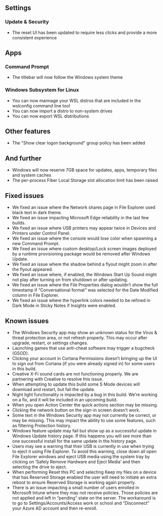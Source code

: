## Settings
### Update & Security
- The reset UI has been updated to require less clicks and provide a more consistent experience

## Apps
### Command Prompt
- The titlebar will now follow the Windows system theme

### Windows Subsystem for Linux
- You can now mannage your WSL distros that are included in the wslconfig command line tool
- You can now import a distro to non-system drives
- You can now export WSL distributions

## Other features
- The "Show clear logon background" group policy has been added

## And further
- Windows will now reserve 7GB space for updates, apps, temporary files and system caches
- The per-process Fiber Local Storage slot allocation limit has been raised

## Fixed issues
- We fixed an issue where the Network shares page in File Explorer used black text in dark theme.
- We fixed an issue impacting Microsoft Edge reliability in the last few builds.
- We fixed an issue where USB printers may appear twice in Devices and Printers under Control Panel.
- We fixed an issue where the console would lose color when spawning a new Command Prompt.
- We fixed an issue where custom desktop/Lock screen images deployed by a runtime provisioning package would be removed after Windows Update.
- We fixed an issue where the shadow behind a flyout might zoom in after the flyout appeared.
- We fixed an issue where, if enabled, the Windows Start Up Sound might not play after turning on from shutdown or after updating.
- We fixed an issue where the File Properties dialog wouldn’t show the full timestamp if “Conversational format” was selected for the Date Modified column in File Explorer.
- We fixed an issue where the hyperlink colors needed to be refined in Dark Mode in Sticky Notes if Insights were enabled.

## Known issues
- The Windows Security app may show an unknown status for the Virus & threat protection area, or not refresh properly. This may occur after upgrade, restart, or settings changes.
- Launching games that use anti-cheat software may trigger a bugcheck (GSOD).
- Clicking your account in Cortana Permissions doesn’t bringing up the UI to sign out from Cortana (if you were already signed in) for some users in this build.
- Creative X-Fi sound cards are not functioning properly. We are partnering with Creative to resolve this issue.
- When attempting to update this build some S Mode devices will download and restart, but fail the update.
- Night light functionality is impacted by a bug in this build. We’re working on a fix, and it will be included in an upcoming build.
- When you open Action Center the quick actions section may be missing.
- Clicking the network button on the sign-in screen doesn’t work.
- Some text in the Windows Security app may not currently be correct, or may be missing. This may impact the ability to use some features, such as filtering Protection history.
- Windows feature update may fail but show up as a successful update in Windows Update history page. If this happens you will see more than one successful install for the same update in the history page.
- Users may see a warning that their USB is currently in use when trying to eject it using File Explorer. To avoid this warning, close down all open File Explorer windows and eject USB media using the system tray by clicking on ‘Safely Remove Hardware and Eject Media’ and then selecting the drive to eject.
- When performing Reset this PC and selecting Keep my files on a device that has Reserved Storage enabled the user will need to initiate an extra reboot to ensure Reserved Storage is working again properly.
- There is an issue impacting a small number of users enrolled in Microsoft Intune where they may not receive policies. Those policies are not applied and left in “pending“ state on the server. The workaround is to go to Settings/Accounts/Access work or school and “Disconnect” your Azure AD account and then re-enroll.